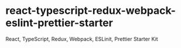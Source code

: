# react-typescript-redux-webpack-eslint-prettier-starter
React, TypeScript, Redux, Webpack, ESLinit, Prettier Starter Kit
